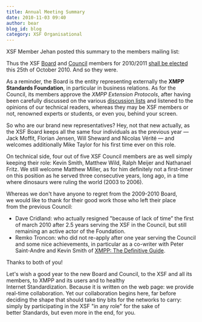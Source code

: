 ```yaml
---
title: Annual Meeting Summary
date: 2010-11-03 09:40
author: bear
blog_id: blog
category: XSF Organisational
---
```


XSF Member Jehan posted this summary to the members mailing list:

Thus the XSF [Board](http://xmpp.org/about/xsf/the-xsf-board-of-directors/) and [Council](http://xmpp.org/about/xsf/the-xsf-council/) members for 2010/2011 [shall be elected](http://xmpp.org/2010/09/board-and-council-elections-2010/) this 25th of October 2010. And so they were.

As a reminder, the Board is the entity representing externally the **XMPP Standards Foundation**, in particular in business relations. As for the Council, its members approve the *XMPP Extension Protocols*, after having been carefully discussed on the various [discussion lists](http://xmpp.org/participate/discuss-xmpp/) and listened to the opinions of our technical readers, whereas they may be XSF members or not, renowned experts or students, or even you, behind your screen.

So who are our brand new representatives? Hey, not that new actually, as the XSF Board keeps all the same four individuals as the previous year — Jack Moffit, Florian Jensen, Will Sheward and Nicolas Vérité — and welcomes additionally Mike Taylor for his first time ever on this role.

On technical side, four out of five XSF Council members are as well simply keeping their role: Kevin Smith, Matthew Wild, Ralph Meijer and Nathanael Fritz. We still welcome Matthew Miller, as for him definitely not a first-timer on this position as he served three consecutive years, long ago, in a time where dinosaurs were ruling the world (2003 to 2006).

Whereas we don't have anyone to regret from the 2009-2010 Board, we would like to thank for their good work those who left their place from the previous Council:

- Dave Cridland: who actually resigned "because of lack of time” the first of march 2010 after 2.5 years serving the XSF in the Council, but still remaining an active actor of the Foundation.
- Remko Troncon: who did not re-apply after one year serving the Council and some nice achievements, in particular as a co-writer with Peter Saint-Andre and Kevin Smith of [XMPP: The Definitive Guide](http://oreilly.com/catalog/9780596521264/).

Thanks to both of you!

Let's wish a good year to the new Board and Council, to the XSF and all its members, to XMPP and its users and to healthy Internet Standardization. Because it is written on the web page: we provide real-time collaboration. Yet our collaboration begins here, far before deciding the shape that should take tiny bits for the networks to carry: simply by participating in the XSF "in any role" for the sake of better Standards, but even more in the end, for you.
